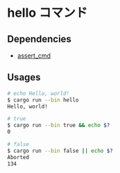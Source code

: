 # hello コマンド

## Dependencies
 
- [assert_cmd](https://github.com/assert-rs/assert_cmd)

## Usages

```bash
# echo Hello, world!
$ cargo run --bin hello
Hello, world!

# true
$ cargo run --bin true && echo $?
0

# false
$ cargo run --bin false || echo $?
Aborted
134
```